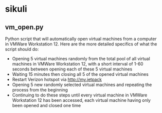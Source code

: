 # sikuli


## vm_open.py

Python script that will automatically open virtual machines from a computer in VMWare Workstation 12. Here are the more
detailed specifics of what the script should do:

- Opening 5 virtual machines randomly from the total pool of all virtual machines in VMWare Workstation 12, with a short interval of 1-60 seconds between opening each of these 5 virtual machines
- Waiting 15 minutes then closing all 5 of the opened virtual machines
- Restart Verizon hotspot via http://my.jetpack
- Opening 5 new randomly selected virtual machines and repeating the process from the beginning
- Continuing to do these steps until every virtual machine in VMWare Workstation 12 has been accessed, each virtual machine having only been opened and closed one time
